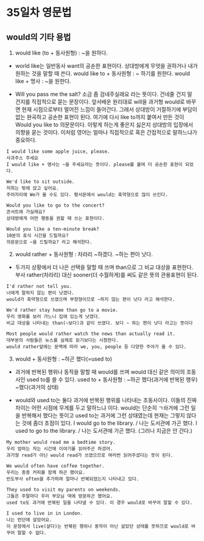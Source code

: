 # 35일차 영문법

## would의 기타 용법

1. would like (to + 동사원형) : ~을 원하다.

-   world like는 일반동사 want의 공손한 표현이다. 상대방에게 무엇을 권하거나 내가 원하는 것을 말할 때 쓴다.
    would like to + 동사원형 : ~ 하기를 원한다.
    would like + 명사 : ~을 원한다.

-   Will you pass me the salt? 소금 좀 검네주실래요 라는 뜻이다.
    건네줄 건지 말 건지를 직접적으로 묻는 문장이다. 앞서배운 원리대로 will을 과거형 would로 바꾸면 현재 시점으로부터 멀어진 느낌이 들어간다.
    그래서 상대방이 거절하기에 부담이 없는 완곡하고 공손한 표현이 된다. 여기에 다시 like to까지 붙여서 만든 것이 Would you like to 의문문이다.
    이렇게 하는게 좋은지 싫은지 상대방의 입장에서 의향을 묻는 것이다. 이처럼 영어는 얼마나 직접적으로 혹은 간접적으로 말하느냐가 중요하다.

```
I would like some apple juice, please.
사과주스 주세요
I would like + 명사는 ~을 주세요라는 뜻이다. please를 붙여 더 공손한 표현이 되었다.

We'd like to sit outside.
저희는 밖에 앉고 싶어요.
주어자리에 We가 올 수도 있다. 평서문에서 would는 축약형으로 많이 쓰인다.

Would you like to go to the concert?
콘서트에 가실래요?
상대방에게 어떤 행동을 권할 때 쓰는 표현이다.

Would you like a ten-minute break?
10분의 휴식 시간을 드릴까요?
의문문으로 ~을 드릴까요? 라고 해석한다.
```

2. would rather + 동사원형 : 차라리 ~하겠다. ~하는 편이 낫다.

-   두가지 상황에서 더 나은 선택을 말할 때 쓰며 than으로 그 비교 대상을 표현한다.
    부사 rather(차라리) 대신 sooner(더 수월하게)를 써도 같은 뜻의 관용표현이 된다.

```
I'd rather not tell you.
너에게 말하지 않는 편이 낫겠다.
would가 축약형으로 쓰였으며 부정형이므로 ~하지 않는 편이 낫다 라고 해석한다.

We'd rather stay home than go to a movie.
우리 영화를 보러 가느니 집에 있는게 낫겠다.
비교 대상을 나타내는 than(~보다)과 같이 쓰였다. 보다 ~ 하는 편이 낫다 라고는 뜻이다

Most people would rather watch the news than actually read it.
대부분의 사람들은 뉴스를 실제로 읽기보다는 시청한다.
would rather앞에는 문맥에 따라 we, you, people 등 다양한 주어가 올 수 있다.
```

3. would + 동사원형 : ~하곤 했다(=used to)

-   과거에 반복된 행위나 동작을 말할 때 would를 쓰며 would 대신 같은 의미의 조동사인 used to를 쓸 수 있다.
    used to + 동사원형 : ~하곤 했다(과거에 반복된 행우) ~했다(과거의 상태)

-   would와 used to는 둘다 과거에 반복된 행위를 나타내는 조동사이다. 이들의 진짜 차이는 어떤 시점에 무게를 두고 말하느냐 이다.
    would는 단순히 ㄱ솨거에 그런 일을 반복해서 했다는 뜻이고 used to는 과거에 그런 상태였는데 현재는 그렇지 않다는 것에 좀더 초점이 있다.
    I would go to the library. / 나는 도서관에 가곤 했다.
    I used to go to the library. / 나는 도서관에 가곤 했다. (그러나 지금은 안 간다.)

```
My mother would read me a bedtime story.
우리 엄마는 자는 시간에 이야기를 읽어주곤 하셨어.
과거형 read가 아닌 would read가 쓰였으므로 여러번 읽어주셨다는 뜻이 된다.

We would often have coffee together.
우리는 종종 커피를 함께 하곤 했어요.
빈도부사 often을 추가하여 얼마나 반복되었는지 나타내고 있다.

They used to visit my parents on weekends.
그들은 주말마다 우리 부모님 댁에 방문하곤 했어요.
used to도 과거에 반복된 일을 나타낼 수 있다. 이 경우 would로 바꾸어 말할 수 있다.

I used to live in in London.
나는 런던에 살았어요.
이 문장에서 live(살다)는 반복된 행위나 동작이 아닌 살았던 상태를 뜻하므로 would로 바꾸어 말할 수 없다.
```
